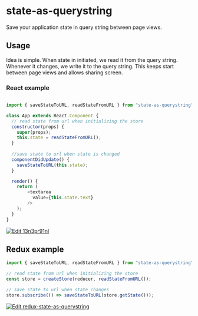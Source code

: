 # state-as-querystring
Save your application state in query string between page views.

## Usage
Idea is simple. When state in initiated, we read it from the query string.
Whenever it changes, we write it to the query string.
This keeps start between page views and allows sharing screen.

### React example
```javascript

import { saveStateToURL, readStateFromURL } from "state-as-querystring";

class App extends React.Component {
  // read state from url when initializing the store
  constructor(props) {
    super(props);
    this.state = readStateFromURL();
  }
  
  //save state to url when state is changed
  componentDidUpdate() {
    saveStateToURL(this.state);
  }

  render() {
    return (
        <textarea
          value={this.state.text}
        />
    );
  }
}

```
[![Edit 13n3pr91nl](https://codesandbox.io/static/img/play-codesandbox.svg)](https://codesandbox.io/s/13n3pr91nl)

## Redux example
```javascript
import { saveStateToURL, readStateFromURL } from "state-as-querystring";

// read state from url when initializing the store
const store = createStore(reducer, readStateFromURL());

// save state to url when state changes 
store.subscribe(() => saveStateToURL(store.getState()));

```
[![Edit redux-state-as-querystring](https://codesandbox.io/static/img/play-codesandbox.svg)](https://codesandbox.io/s/jlxz5vm5n3)
